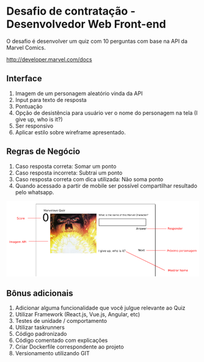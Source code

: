 # Desafio de contratação - Desenvolvedor Web Front-end

O desafio é desenvolver um quiz com 10 perguntas com base na API da Marvel Comics.

http://developer.marvel.com/docs

## Interface

1. Imagem de um personagem aleatório vinda da API
2. Input para texto de resposta
3. Pontuação
4. Opção de desistência para usuário ver o nome do personagem na tela (I give up, who is it?)
5. Ser responsivo
6. Aplicar estilo sobre wireframe apresentado.

## Regras de Negócio

1. Caso resposta correta: Somar um ponto
2. Caso resposta incorreta: Subtrai um ponto
3. Caso resposta correta com dica utilizada: Não soma ponto
4. Quando acessado a partir de mobile ser possível compartilhar resultado pelo whatsapp.

![CNC - Infra](marvelous-quiz.png)

## Bônus adicionais

1. Adicionar alguma funcionalidade que você julgue relevante ao Quiz
2. Utilizar Framework (React.js, Vue.js, Angular, etc)
3. Testes de unidade / comportamento
4. Utilizar taskrunners
5. Código padronizado
6. Código comentado com explicações
7. Criar Dockerfile correspondente ao projeto
8. Versionamento utilizando GIT